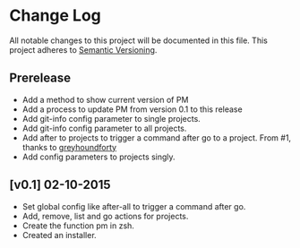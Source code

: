 # Change Log
All notable changes to this project will be documented in this file.
This project adheres to [Semantic Versioning](http://semver.org/).

## Prerelease

- Add a method to show current version of PM
- Add a process to update PM from version 0.1 to this release
- Add git-info config parameter to single projects.
- Add git-info config parameter to all projects.
- Add after to projects to trigger a command after go to a project. From #1, thanks to [greyhoundforty](https://github.com/greyhoundforty)
- Add config parameters to projects singly.

## [v0.1] 02-10-2015

- Set global config like after-all to trigger a command after go.
- Add, remove, list and go actions for projects.
- Create the function pm in zsh.
- Created an installer.